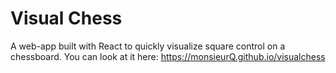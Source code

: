 # Visual Chess 

A web-app built with React to quickly visualize square control on a chessboard. You can look at it here: https://monsieurQ.github.io/visualchess